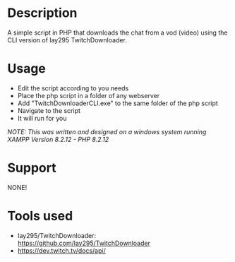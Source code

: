 # Description
A simple script in PHP that downloads the chat from a vod (video) using the CLI version of lay295 TwitchDownloader.


# Usage
- Edit the script according to you needs
- Place the php script in a folder of any webserver
- Add "TwitchDownloaderCLI.exe" to the same folder of the php script
- Navigate to the script
- It will run for you

*NOTE: This was written and designed on a windows system running XAMPP Version 8.2.12  - PHP 8.2.12*


# Support
NONE!


# Tools used
- lay295/TwitchDownloader: https://github.com/lay295/TwitchDownloader
- https://dev.twitch.tv/docs/api/
